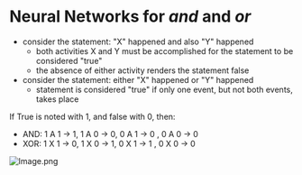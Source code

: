 # Neural Networks for *and* and *or*

- consider the statement: "X" happened and also "Y" happened
   - both activities X and Y must be accomplished for the statement to be considered "true"
   - the absence of either activity renders the statement false
- consider the statement: either "X" happened or "Y" happened
   - statement is considered "true" if only one event, but not both events, takes place

If True is noted with 1, and false with 0, then:

- AND: 1 A 1 → 1, 1 A 0 → 0, 0 A 1 → 0 , 0 A 0 → 0
- XOR: 1 X 1 → 0, 1 X 0 → 1, 0 X 1 → 1 , 0 X 0 → 0

![Image.png](Lecture%2016.assets/Image.png)

